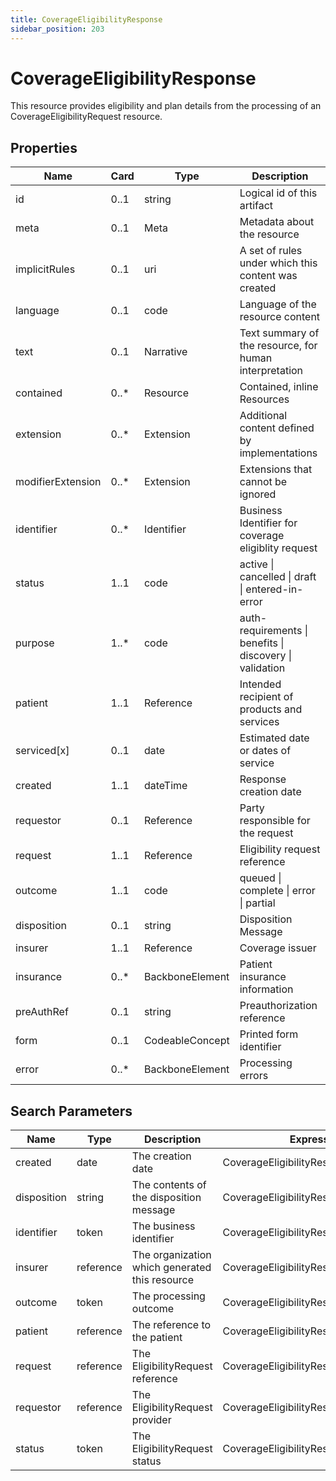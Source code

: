 ```yaml
---
title: CoverageEligibilityResponse
sidebar_position: 203
---
```


# CoverageEligibilityResponse

This resource provides eligibility and plan details from the processing of an CoverageEligibilityRequest resource.

## Properties

| Name              | Card  | Type            | Description                                              |
| ----------------- | ----- | --------------- | -------------------------------------------------------- |
| id                | 0..1  | string          | Logical id of this artifact                              |
| meta              | 0..1  | Meta            | Metadata about the resource                              |
| implicitRules     | 0..1  | uri             | A set of rules under which this content was created      |
| language          | 0..1  | code            | Language of the resource content                         |
| text              | 0..1  | Narrative       | Text summary of the resource, for human interpretation   |
| contained         | 0..\* | Resource        | Contained, inline Resources                              |
| extension         | 0..\* | Extension       | Additional content defined by implementations            |
| modifierExtension | 0..\* | Extension       | Extensions that cannot be ignored                        |
| identifier        | 0..\* | Identifier      | Business Identifier for coverage eligiblity request      |
| status            | 1..1  | code            | active \| cancelled \| draft \| entered-in-error         |
| purpose           | 1..\* | code            | auth-requirements \| benefits \| discovery \| validation |
| patient           | 1..1  | Reference       | Intended recipient of products and services              |
| serviced[x]       | 0..1  | date            | Estimated date or dates of service                       |
| created           | 1..1  | dateTime        | Response creation date                                   |
| requestor         | 0..1  | Reference       | Party responsible for the request                        |
| request           | 1..1  | Reference       | Eligibility request reference                            |
| outcome           | 1..1  | code            | queued \| complete \| error \| partial                   |
| disposition       | 0..1  | string          | Disposition Message                                      |
| insurer           | 1..1  | Reference       | Coverage issuer                                          |
| insurance         | 0..\* | BackboneElement | Patient insurance information                            |
| preAuthRef        | 0..1  | string          | Preauthorization reference                               |
| form              | 0..1  | CodeableConcept | Printed form identifier                                  |
| error             | 0..\* | BackboneElement | Processing errors                                        |

## Search Parameters

| Name        | Type      | Description                                    | Expression                              |
| ----------- | --------- | ---------------------------------------------- | --------------------------------------- |
| created     | date      | The creation date                              | CoverageEligibilityResponse.created     |
| disposition | string    | The contents of the disposition message        | CoverageEligibilityResponse.disposition |
| identifier  | token     | The business identifier                        | CoverageEligibilityResponse.identifier  |
| insurer     | reference | The organization which generated this resource | CoverageEligibilityResponse.insurer     |
| outcome     | token     | The processing outcome                         | CoverageEligibilityResponse.outcome     |
| patient     | reference | The reference to the patient                   | CoverageEligibilityResponse.patient     |
| request     | reference | The EligibilityRequest reference               | CoverageEligibilityResponse.request     |
| requestor   | reference | The EligibilityRequest provider                | CoverageEligibilityResponse.requestor   |
| status      | token     | The EligibilityRequest status                  | CoverageEligibilityResponse.status      |
